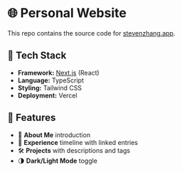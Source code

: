 # 🌐 Personal Website

This repo contains the source code for [stevenzhang.app](https://www.stevenzhang.app/).

## 🚀 Tech Stack
- **Framework:** [Next.js](https://nextjs.org/) (React)
- **Language:** TypeScript
- **Styling:** Tailwind CSS
- **Deployment:** Vercel

## 📂 Features
- 📖 **About Me** introduction
- 💼 **Experience** timeline with linked entries  
- 🛠 **Projects** with descriptions and tags
- 🌗 **Dark/Light Mode** toggle  
